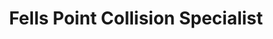 ---
title: "Fells Point Collision Specialist"
url: /baltimore/fells-point-collision-specialist/
shop: car repair
---